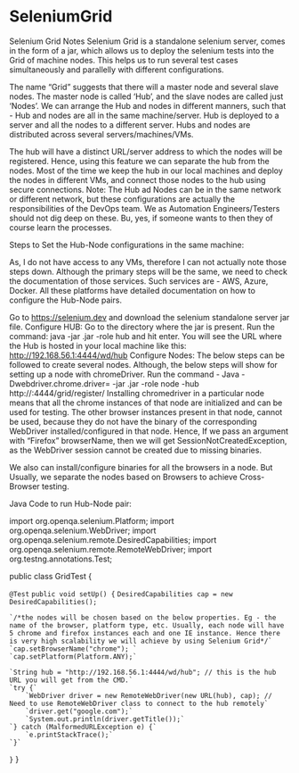 # SeleniumGrid

Selenium Grid Notes
Selenium Grid is a standalone selenium server, comes in the form of a jar, which allows us to deploy the selenium tests into the Grid of machine nodes. This helps us to run several test cases simultaneously and parallelly with different configurations.

The name “Grid” suggests that there will a master node and several slave nodes. The master node is called ‘Hub’, and the slave nodes are called just ‘Nodes’. We can arrange the Hub and nodes in different manners, such that - Hub and nodes are all in the same machine/server. Hub is deployed to a server and all the nodes to a different server. Hubs and nodes are distributed across several servers/machines/VMs.

The hub will have a distinct URL/server address to which the nodes will be registered. Hence, using this feature we can separate the hub from the nodes. Most of the time we keep the hub in our local machines and deploy the nodes in different VMs, and connect those nodes to the hub using secure connections. Note: The Hub ad Nodes can be in the same network or different network, but these configurations are actually the responsibilities of the DevOps team. We as Automation Engineers/Testers should not dig deep on these. Bu, yes, if someone wants to then they of course learn the processes.

Steps to Set the Hub-Node configurations in the same machine:

As, I do not have access to any VMs, therefore I can not actually note those steps down. Although the primary steps will be the same, we need to check the documentation of those services. Such services are - AWS, Azure, Docker. All these platforms have detailed documentation on how to configure the Hub-Node pairs.

Go to https://selenium.dev and download the selenium standalone server jar file. Configure HUB: Go to the directory where the jar is present. Run the command: java -jar .jar -role hub and hit enter. You will see the URL where the Hub is hosted in your local machine like this: http://192.168.56.1:4444/wd/hub Configure Nodes: The below steps can be followed to create several nodes. Although, the below steps will show for setting up a node with chromeDriver. Run the command - Java -Dwebdriver.chrome.driver= -jar .jar -role node -hub http://:4444/grid/register/ Installing chromedriver in a particular node means that all the chrome instances of that node are initialized and can be used for testing. The other browser instances present in that node, cannot be used, because they do not have the binary of the corresponding WebDriver installed/configured in that node. Hence, If we pass an argument with “Firefox” browserName, then we will get SessionNotCreatedException, as the WebDriver session cannot be created due to missing binaries.

We also can install/configure binaries for all the browsers in a node. But Usually, we separate the nodes based on Browsers to achieve Cross-Browser testing.

Java Code to run Hub-Node pair:

import org.openqa.selenium.Platform; import org.openqa.selenium.WebDriver; import org.openqa.selenium.remote.DesiredCapabilities; import org.openqa.selenium.remote.RemoteWebDriver; import org.testng.annotations.Test;

public class GridTest {

`@Test`
`public void setUp() {`
	`DesiredCapabilities cap = new DesiredCapabilities();`
	
	`/*the nodes will be chosen based on the below properties. Eg - the name of the browser, platform type, etc. Usually, each node will have 5 chrome and firefox instances each and one IE instance. Hence there is very high scalability we will achieve by using Selenium Grid*/`
	`cap.setBrowserName("chrome"); `
	`cap.setPlatform(Platform.ANY);`

	`String hub = "http://192.168.56.1:4444/wd/hub"; // this is the hub URL you will get from the CMD.`
	`try {`
		`WebDriver driver = new RemoteWebDriver(new URL(hub), cap); // Need to use RemoteWebDriver class to connect to the hub remotely`
		`driver.get("google.com");`
		`System.out.println(driver.getTitle());`
	`} catch (MalformedURLException e) {`
		`e.printStackTrace();`
	`}`
`}`
}
